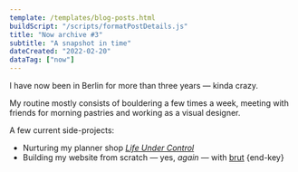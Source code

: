 ```yaml
---
template: /templates/blog-posts.html
buildScript: "/scripts/formatPostDetails.js"
title: "Now archive #3"
subtitle: "A snapshot in time"
dateCreated: "2022-02-20"
dataTag: ["now"]
---
```


I have now been in Berlin for more than three years — kinda crazy.

My routine mostly consists of bouldering a few times a week, meeting with friends for morning pastries and working as a visual designer.

A few current side-projects:

- Nurturing my planner shop _[Life Under Control](https://www.etsy.com/shop/LifeUnderControl/)_
- Building my website from scratch — yes, _again_ — with [brut](https://github.com/robinmetral/brut/) {end-key}
